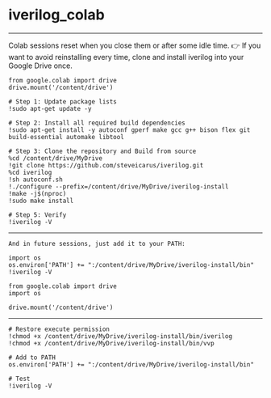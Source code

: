 # iverilog_colab
---
Colab sessions reset when you close them or after some idle time.
👉 If you want to avoid reinstalling every time, clone and install iverilog into your Google Drive once.
```
from google.colab import drive
drive.mount('/content/drive')

# Step 1: Update package lists
!sudo apt-get update -y

# Step 2: Install all required build dependencies
!sudo apt-get install -y autoconf gperf make gcc g++ bison flex git build-essential automake libtool

# Step 3: Clone the repository and Build from source
%cd /content/drive/MyDrive
!git clone https://github.com/steveicarus/iverilog.git
%cd iverilog
!sh autoconf.sh
!./configure --prefix=/content/drive/MyDrive/iverilog-install
!make -j$(nproc)
!sudo make install

# Step 5: Verify
!iverilog -V

```

---
```
And in future sessions, just add it to your PATH:

import os
os.environ['PATH'] += ":/content/drive/MyDrive/iverilog-install/bin"
!iverilog -V

from google.colab import drive
import os

drive.mount('/content/drive')
```
---
```
# Restore execute permission
!chmod +x /content/drive/MyDrive/iverilog-install/bin/iverilog
!chmod +x /content/drive/MyDrive/iverilog-install/bin/vvp

# Add to PATH
os.environ['PATH'] += ":/content/drive/MyDrive/iverilog-install/bin"

# Test
!iverilog -V
```
